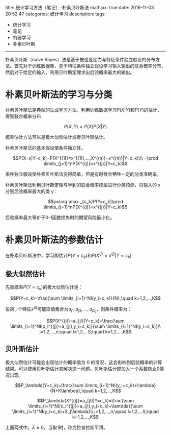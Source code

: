 title: 统计学习方法（笔记）-朴素贝叶斯法
mathjax: true
date: 2016-11-03 20:52:47
categories: 统计学习
description:
tags:
- 统计学习
- 笔记
- 机器学习
- 朴素贝叶斯
---

朴素贝叶斯（naïve Bayes）法是基于被也是定力与特征条件独立假设的分布方法。首先对于训练数据集，基于特征条件独立假设学习输入输出的联合概率分布，然后对于给定的输入，利用贝叶斯定理求出后验概率最大的输出。

# 朴素贝叶斯法的学习与分类

朴素贝叶斯法是典型的生成学习方法。利用训练数据学习$P(X|Y)$和$P(Y)$的估计，得到联合概率分布

$$P(X,Y) = P(X)P(X|Y)$$

概率估计方法可以是极大似然估计或者贝叶斯估计。

朴素贝叶斯法的基本假设使条件独立性。

$$P(X=x|Y=c_k)=P(X^{(1)}=x^{(1)},...,X^{(n)}=x^{(n)}|Y=c_k)\\\ =\prod \limits_{j=1}^nP(X^{(j)}=x^{(j)}|Y=c_k)$$

条件独立假设使朴素贝叶斯法变得简单，但是有时候会牺牲一定的分类准确率。

朴素贝叶斯法利用贝叶斯定理与学到的联合概率模型进行分类预测，将输入的 x 分到后验概率最大的类 y：

$$y=\arg \max _{c_k}P(Y=c_k)\prod \limits_{j=1}^nP(X^{(j)}=x^{(j)}|Y=c_k)$$

后验概率最大等价于0-1函数损失时的期望风险最小化。

# 朴素贝叶斯法的参数估计

在朴素贝叶斯法中，学习即估计$P(Y=c_k)$和$P(X^{(j)}=x^{(j)}|Y=c_k)$

## 极大似然估计

先验概率$P(Y=c_k)$的极大似然估计是：

$$P(Y=c_k)=\frac{\sum \limits_{i=1}^NI(y_i=c_k)}{N},\quad k=1,2,...,K$$

设第 j 个特征$x^{(j)}$可能取值集合为${a_{j1},a_{j2},...,a_{jS_j} }$，则条件概率为：

$$P(X^{(j)}=a_{jl}|Y=c_k)=\frac{\sum \limits_{i=1}^NI(x_i^{(j)}=a_{jl},y_i=c_k)}{\sum \limits_{i=1}^NI(y_i=c_k)}\\ j=1,2,...,n;\quad l=1,2,...S;\quad k=1,2,...,K$$

## 贝叶斯估计

极大似然估计可能会出现估计的概率值为 0 的情况，这会影响到后验概率的计算结果。可以使用贝叶斯估计来解决这一问题。贝叶斯估计即加入一个系数防止0情况出现。


$$P_\lambda(Y=c_k)=\frac{\sum \limits_{i=1}^NI(y_i=c_k)+\lambda}{N+K\lambda},\quad k=1,2,...,K$$

$$P_\lambda(X^{(j)}=a_{jl}|Y=c_k)=\frac{\sum \limits_{i=1}^NI(x_i^{(j)}=a_{jl},y_i=c_k)+\lambda}{\sum \limits_{i=1}^NI(y_i=c_k)+S_j\lambda}\\ j=1,2,...,n;\quad l=1,2,...S;\quad k=1,2,...,K$$

上面两式中，$\lambda\geq0$，当取1时，称为拉普拉斯平滑。



